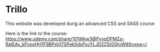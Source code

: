 # Trillo
 
This website was developed durig an advanced CSS and SASS course

Here is the link to the course: https://www.udemy.com/share/101Wkw3@FvvqDPMZq-RatEAy_kFnoxHH1F9BPeVI7SPek5dsPxcYLJD2ZSll2StyW9Svssw=/
